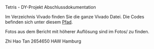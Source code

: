 Tetris - DY-Projekt 
Abschlussdokumentation

Im Verzeichnis Vivado finden Sie die ganze Vivado Datei. Die Codes befinden sich unter diesem [Pfad](https://github.com/caxzer/FPGA-Tetris/tree/Final_branch/Vivado/DY_Tetris.srcs/sources_1/new).

Fotos aus dem Bericht mit höherer Auflösung sind im Fotos/ zu finden.

Zhi Hao Tan 
2654650
HAW Hamburg
